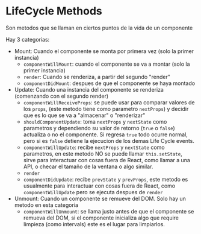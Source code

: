 # LifeCycle Methods

Son metodos que se llaman en ciertos puntos de la vida de un componente

Hay 3 categorias:

- Mount: Cuando el componente se monta por primera vez (solo la primer instancia)
	- `componentWillMount`: cuando el componente se va a montar (solo la primer instancia)
	- `render`: Cuando se renderiza, a partir del segundo "render"
	- `componentDidMount`: despues de que el componente se haya montado
- Update: Cuando una instancia del componente se renderiza (comenzando con el segundo render)
	- `componentWillReceiveProps`: se puede usar para comparar valores de los `props`, (este metodo tiene como parametro `nextProps`) y decidir que es lo que se va a "almacenar" o "renderizar"
	- `shouldComponentUpdate`: toma `nextProps` y `nextState` como parametros y dependiendo su valor de retorno (`true` o `false`) actualiza o no el componente. Si regresa `true` todo ocurre normal, pero si es `false` detiene la ejecucion de los demas Life Cycle events.
	- `componentWillUpdate`: recibe `nextProps` y `nextState` como parametros, en este metodo NO se puede llamar `this.setState`, sirve para interactuar con cosas fuera de React, como llamar a una API, o checar el tamaño de la ventana o algo similar.
	- `render`
	- `componentDidUpdate`: recibe `prevState` y `prevProps`, este metodo es usualmente para interactuar con cosas fuera de React, como `componentWillUpdate` pero se ejecuta despues de `render`
- Unmount: Cuando un componente se remueve del DOM. Solo hay un metodo en esta categoria
	- `componentWillUnmount`: se llama justo antes de que el componente se remueva del DOM, si el componente inicializa algo que require limpieza (como intervals) este es el lugar para limpiarlos.